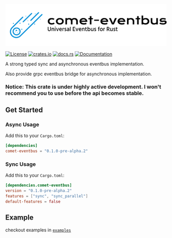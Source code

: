 <img src=".github/comet-eventbus.svg" alt="comet-eventbus" />

[![License](https://img.shields.io/badge/license-MIT_OR_Apache--2.0-blue.svg)](
https://github.com/lightsing/comet-eventbus#license)
[![crates.io](https://img.shields.io/crates/v/comet-eventbus.svg)](
https://crates.io/crates/comet-eventbus)
[![docs.rs](https://img.shields.io/badge/docs-docs.rs-green)](https://docs.rs/comet-eventbus/)
[![Documentation](https://img.shields.io/badge/docs-latest-green)](
https://lightsing.github.io/comet-eventbus/comet_eventbus/index.html)

A strong typed sync and asynchronous eventbus implementation.

Also provide grpc eventbus bridge for asynchronous implementation.

### Notice: This crate is under highly active development. I won't recommend you to use before the api becomes stable.

## Get Started

### Async Usage
Add this to your `Cargo.toml`:
```toml
[dependencies]
comet-eventbus = "0.1.0-pre-alpha.2"
```

### Sync Usage
Add this to your `Cargo.toml`:
```toml
[dependencies.comet-eventbus]
version = "0.1.0-pre-alpha.2"
features = ["sync", "sync_parallel"]
default-features = false
```

## Example

checkout examples in [`examples`](examples)